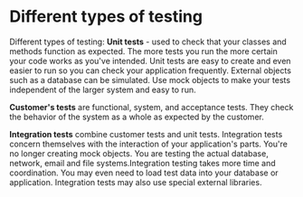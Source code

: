 # Different types of testing

Different types of testing:
**Unit tests** - used to check that your classes and methods function as expected. The more tests you run the more certain your code works as you've intended. Unit tests are easy to create and even easier to run so you can check your application frequently. External objects such as a database can be simulated. Use mock objects to make your tests independent of the larger system and easy to run.

**Customer's tests** are functional, system, and acceptance tests. They check the behavior of the system as a whole as expected by the customer. 

**Integration tests** combine customer tests and unit tests. Integration tests concern themselves with the  interaction of your application's parts. You're no longer creating mock objects. You are testing the actual database, network, email and file systems.Integration testing takes more time and coordination. You may even need to load test data into your database or application. Integration tests may also use special external libraries. 

